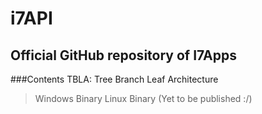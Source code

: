 # i7API

## Official GitHub repository of I7Apps

###Contents
TBLA: Tree Branch Leaf Architecture
> Windows Binary
> Linux Binary (Yet to be published :/)


